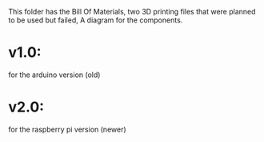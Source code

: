 This folder has the Bill Of Materials, two 3D printing files that were planned to be used but failed, A diagram for the components. 
# v1.0:
 for the arduino version (old)
# v2.0:
 for the raspberry pi version (newer)